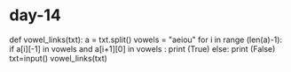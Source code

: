 # day-14
def vowel_links(txt):
    a = txt.split()
    vowels = "aeiou"
    for i in range (len(a)-1):
        if a[i][-1] in vowels and a[i+1][0] in vowels :
            print (True)
        else:
            print (False)
txt=input()
vowel_links(txt)
